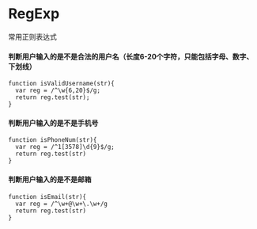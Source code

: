 # RegExp
常用正则表达式

#### 判断用户输入的是不是合法的用户名（长度6-20个字符，只能包括字母、数字、下划线）
```
function isValidUsername(str){
  var reg = /^\w{6,20}$/g;
  return reg.test(str);
}
```

#### 判断用户输入的是不是手机号
```
function isPhoneNum(str){
  var reg = /^1[3578]\d{9}$/g;
  return reg.test(str)
}
```

#### 判断用户输入的是不是邮箱
```
function isEmail(str){
  var reg = /^\w+@\w+\.\w+/g
  return reg.test(str)
}
```

